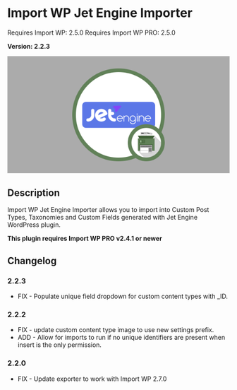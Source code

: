 # Import WP Jet Engine Importer

Requires Import WP: 2.5.0
Requires Import WP PRO: 2.5.0

**Version: 2.2.3**

![Jet Engine Importer Importer](./assets/iwp-addon-jet-engine.png)

## Description

Import WP Jet Engine Importer allows you to import into Custom Post Types, Taxonomies and Custom Fields generated with Jet Engine WordPress plugin.

**This plugin requires Import WP PRO v2.4.1 or newer**

## Changelog

### 2.2.3

- FIX - Populate unique field dropdown for custom content types with _ID.

### 2.2.2

- FIX - update custom content type image to use new settings prefix.
- ADD - Allow for imports to run if no unique identifiers are present when insert is the only permission.

### 2.2.0

- FIX - Update exporter to work with Import WP 2.7.0